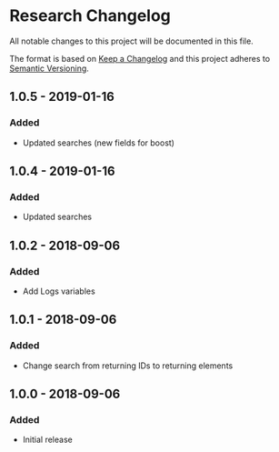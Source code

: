 # Research Changelog

All notable changes to this project will be documented in this file.

The format is based on [Keep a Changelog](http://keepachangelog.com/) and this project adheres to [Semantic Versioning](http://semver.org/).

## 1.0.5 - 2019-01-16
### Added
- Updated searches (new fields for boost)

## 1.0.4 - 2019-01-16
### Added
- Updated searches

## 1.0.2 - 2018-09-06
### Added
- Add Logs variables

## 1.0.1 - 2018-09-06
### Added
- Change search from returning IDs to returning elements

## 1.0.0 - 2018-09-06
### Added
- Initial release
